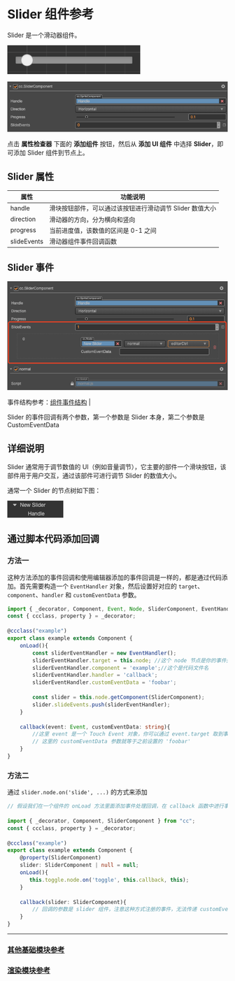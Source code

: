 # Slider 组件参考

Slider 是一个滑动器组件。

![slider-content](slider/slider-content.png)

![slider-inspector](slider/slider-inspector.png)

点击 **属性检查器** 下面的 **添加组件** 按钮，然后从 **添加 UI 组件** 中选择 **Slider**，即可添加 Slider 组件到节点上。

<!-- 滑动器的脚本接口请参考 [Slider API](../../../api/zh/classes/Slider.html)。 -->

## Slider 属性

| 属性           | 功能说明                                                 |
| -------------- | -----------                                            |
| handle         | 滑块按钮部件，可以通过该按钮进行滑动调节 Slider 数值大小       |
| direction      | 滑动器的方向，分为横向和竖向                                |
| progress       | 当前进度值，该数值的区间是 0-1 之间                         |
| slideEvents    | 滑动器组件事件回调函数                                     |

## Slider 事件

![slider-event](slider/slider-event.png)

事件结构参考：[组件事件结构](./button.md#组件事件结构)               |

Slider 的事件回调有两个参数，第一个参数是 Slider 本身，第二个参数是 CustomEventData

## 详细说明

Slider 通常用于调节数值的 UI（例如音量调节），它主要的部件一个滑块按钮，该部件用于用户交互，通过该部件可进行调节 Slider 的数值大小。

通常一个 Slider 的节点树如下图：

![slider-hierarchy](slider/slider-hierarchy.png)

## 通过脚本代码添加回调

### 方法一

这种方法添加的事件回调和使用编辑器添加的事件回调是一样的，都是通过代码添加。首先需要构造一个 `EventHandler` 对象，然后设置好对应的 `target`、`component`、`handler` 和 `customEventData` 参数。

```ts
import { _decorator, Component, Event, Node, SliderComponent, EventHandler } from "cc";
const { ccclass, property } = _decorator;

@ccclass("example")
export class example extends Component {
    onLoad(){
        const sliderEventHandler = new EventHandler();
        sliderEventHandler.target = this.node; //这个 node 节点是你的事件处理代码组件所属的节点
        sliderEventHandler.component = 'example';//这个是代码文件名
        sliderEventHandler.handler = 'callback';
        sliderEventHandler.customEventData = 'foobar';

        const slider = this.node.getComponent(SliderComponent);
        slider.slideEvents.push(sliderEventHandler);
    }

    callback(event: Event, customEventData: string){
        //这里 event 是一个 Touch Event 对象，你可以通过 event.target 取到事件的发送节点
        // 这里的 customEventData 参数就等于之前设置的 'foobar'
    }
}
```

### 方法二

通过 `slider.node.on('slide', ...)` 的方式来添加

```ts
// 假设我们在一个组件的 onLoad 方法里面添加事件处理回调，在 callback 函数中进行事件处理:

import { _decorator, Component, SliderComponent } from "cc";
const { ccclass, property } = _decorator;

@ccclass("example")
export class example extends Component {
    @property(SliderComponent)
    slider: SliderComponent | null = null;
    onLoad(){
       this.toggle.node.on('toggle', this.callback, this);
    }

    callback(slider: SliderComponent){
        // 回调的参数是 slider 组件，注意这种方式注册的事件，无法传递 customEventData
    }
}
```

---

### [**其他基础模块参考**](base-component.md)

### [**渲染模块参考**](render-component.md)
